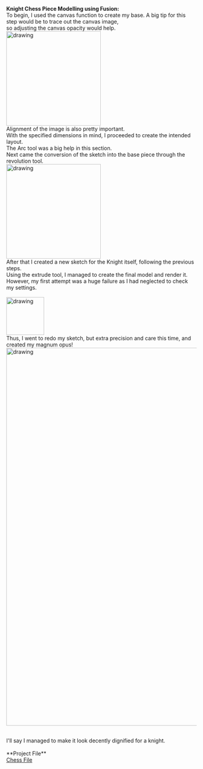 **Knight Chess Piece Modelling using Fusion:**
<br>
To begin, I used the canvas function to create my base. A big tip for this step would be to trace out the canvas image, 
<br>
so adjusting the canvas opacity would help.
<br>
<img src="https://cdn.discordapp.com/attachments/667962453283569666/713161914687029308/Capture6.PNG" alt="drawing" width="250"/>
<br>
Alignment of the image is also pretty important.
<br>
With the specified dimensions in mind, I proceeded to create the intended layout.
<br>
The Arc tool  was a big help in this section.
<br>
Next came the conversion of the sketch into the base piece through the revolution tool.
<br>
<img src="https://cdn.discordapp.com/attachments/667962453283569666/713161931695063120/Capture67.PNG" alt="drawing" width="250"/>
<br>
After that I created a new sketch for the  Knight itself, following the previous steps.
<br>
Using the extrude tool, I managed to create the final model and render it.
<br>
However, my first attempt was a huge failure as I had neglected to check my settings.
<br>
<br>
<img src="https://cdn.discordapp.com/attachments/473050183131856896/713159278545862686/Capture69.PNG" alt="drawing" width="100"/>
<br>
Thus, I went to redo my sketch, but extra precision and care this time, and created my magnum opus!
<br>
<img src="https://cdn.discordapp.com/attachments/473050183131856896/713159330609758308/finale.PNG" alt="drawing" width="1000"/>

<br>
I'll say I managed to make it look decently dignified for a knight.
<br>
<br>
**Project File**
<br>
<a href="Knight v1.f3d"> Chess File</a>
